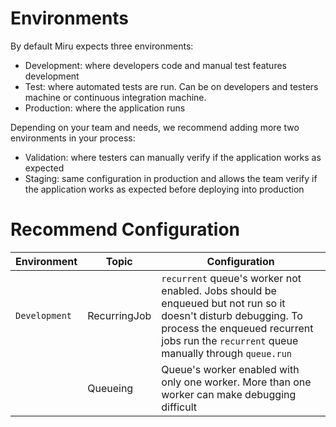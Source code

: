 <!--
Configuration
TODO: Command Line args
TODO: Environment variables
Config.yml
  TODO: same as appconfig.json
-->

# Environments

By default Miru expects three environments:

* Development: where developers code and manual test features development
* Test: where automated tests are run. Can be on developers and testers machine or continuous integration machine.
* Production: where the application runs

Depending on your team and needs, we recommend adding more two environments in your process:

* Validation: where testers can manually verify if the application works as expected
* Staging: same configuration in production and allows the team verify if the application works as expected before deploying into production

# Recommend Configuration

| Environment   | Topic        | Configuration                                                                                                                                                                                              |
|---------------|--------------|------------------------------------------------------------------------------------------------------------------------------------------------------------------------------------------------------------|
| `Development` | RecurringJob | `recurrent` queue's worker not enabled. Jobs should be enqueued but not run so it doesn't disturb debugging. To process the enqueued recurrent jobs run the `recurrent` queue manually through `queue.run` |
|               | Queueing     | Queue's worker enabled with only one worker. More than one worker can make debugging difficult                                                                                                             |




